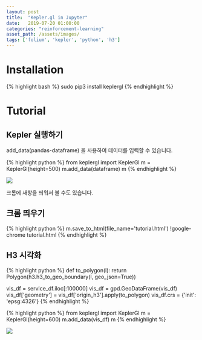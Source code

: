 ```yaml
---
layout: post
title:  "Kepler.gl in Jupyter"
date:   2019-07-20 01:00:00
categories: "reinforcement-learning"
asset_path: /assets/images/
tags: ['folium', 'kepler', 'python', 'h3']
---
```



# Installation

{% highlight bash %}
sudo pip3 install keplergl
{% endhighlight %}


# Tutorial

## Kepler 실행하기 

add_data(pandas-dataframe) 을 사용하여 데이터를 입력할 수 있습니다. 

{% highlight python %}
from keplergl import KeplerGl 
m = KeplerGl(height=500)
m.add_data(dataframe)
m
{% endhighlight %}

<img src="{{ page.asset_path }}kepler-01.png" class="img-responsive img-rounded img-fluid">

크롬에 새창을 띄워서 볼 수도 있습니다.

## 크롬 띄우기

{% highlight python %}
m.save_to_html(file_name='tutorial.html')
!google-chrome tutorial.html
{% endhighlight %}

## H3 시각화

{% highlight python %}
def to_polygon(l):
    return Polygon(h3.h3_to_geo_boundary(l, geo_json=True))

vis_df = service_df.iloc[:100000]
vis_df = gpd.GeoDataFrame(vis_df)
vis_df['geometry'] = vis_df['origin_h3'].apply(to_polygon)
vis_df.crs = {'init': 'epsg:4326'}
{% endhighlight %}


{% highlight python %}
from keplergl import KeplerGl 
m = KeplerGl(height=600)
m.add_data(vis_df)
m
{% endhighlight %}

<img src="{{ page.asset_path }}kepler-02.png" class="img-responsive img-rounded img-fluid">